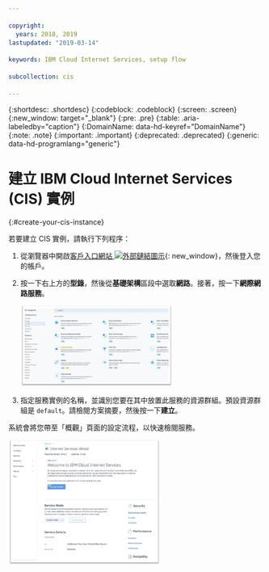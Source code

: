 ```yaml
---

copyright:
  years: 2018, 2019
lastupdated: "2019-03-14"

keywords: IBM Cloud Internet Services, setup flow

subcollection: cis

---
```


{:shortdesc: .shortdesc}
{:codeblock: .codeblock}
{:screen: .screen}
{:new_window: target="_blank"}
{:pre: .pre}
{:table: .aria-labeledby="caption"}
{:DomainName: data-hd-keyref="DomainName"}
{:note: .note}
{:important: .important}
{:deprecated: .deprecated}
{:generic: data-hd-programlang="generic"}

# 建立 IBM Cloud Internet Services (CIS) 實例
{:#create-your-cis-instance}

若要建立 CIS 實例，請執行下列程序：

1. 從瀏覽器中開啟[客戶入口網站 ![外部鏈結圖示](../../icons/launch-glyph.svg "外部鏈結圖示")](https://{DomainName}/){: new_window}，然後登入您的帳戶。 
2. 按一下右上方的**型錄**，然後從**基礎架構**區段中選取**網路**。接著，按一下**網際網路服務**。

   <img src="images/reliability0.png" alt="圖片" style="width: 300px;"/>

3. 指定服務實例的名稱，並識別您要在其中放置此服務的資源群組。預設資源群組是 `default`。請檢閱方案摘要，然後按一下**建立**。
    
系統會將您帶至「概觀」頁面的設定流程，以快速檢閱服務。
    
<img src="images/reliability2.png" alt="圖片" style="width: 300px;"/>
